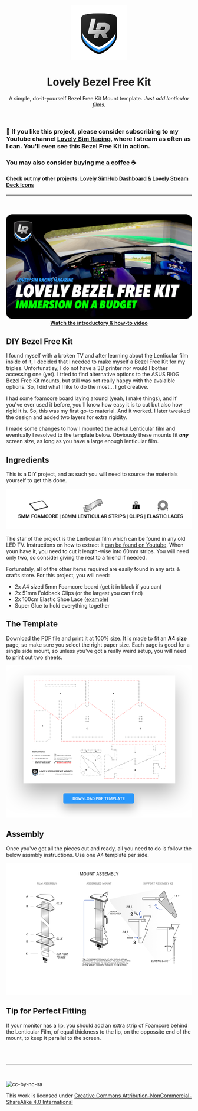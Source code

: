 <p align="center">
<img width="150" height="150" alt="Lovely Sim Racing" src="images/lr-logo-small.png">
</p>

<h1 align="center">Lovely Bezel Free Kit</h1>

<p align="center">
A simple, do-it-yourself Bezel Free Kit Mount template. <em>Just add lenticular films.</em>
</p>

<br/>

### 🔌 If you like this project, please consider subscribing to my Youtube channel [Lovely Sim Racing](http://j76.me/LSR), where I stream as often as I can. You'll even see this Bezel Free Kit in action.

### You may also consider [buying me a coffee](http://j76.me/BuyMeCoffee) :coffee:

#### Check out my other projects: [**Lovely SimHub Dashboard**](http://j76.me/LSRDash) & [**Lovely Stream Deck Icons**](http://j76.me/LSRIcons)

---

<br/>
<h4 align="center">
<a href="https://youtu.be/_XAIlmhVY0s">
<img src="./images/youtube-cover.png" /><br/>
Watch the introductory & how-to video
</a>
</h4> 

## DIY Bezel Free Kit 
I found myself with a broken TV and after learning about the Lenticular film inside of it, I decided that I needed to make myself a Bezel Free Kit for my triples. Unfortunatley, I do not have a 3D printer nor would I bother accessing one (yet). I tried to find alternative options to the ASUS RIOG Bezel Free Kit mounts, but still was not really happy with the avaialble options. So, I did what I like to do the most... I got creative.

I had some foamcore board laying around (yeah, I make things), and if you've ever used it before, you'll know how easy it is to cut but also how rigid it is. So, this was my first go-to material. And it worked. I later tweaked the design and added two layers for extra rigidity. 

I made some changes to how I mounted the actual Lenticular film and eventually I resolved to the template below. Obviously these mounts fit ***any*** screen size, as long as you have a large enough lenticular film.


## Ingredients
This is a DIY project, and as such you will need to source the materials yourself to get this done.

![Ingredients](images/ingredients.png)

The star of the project is the Lenticular film which can be found in any old LED TV. Instructions on how to extract it [can be found on Youtube](https://www.youtube.com/results?search_query=diy+bezel+free+kit). When youn have it, you need to cut it length-wise into 60mm strips. You will need only two, so consider giving the rest to a friend if needed. 

Fortunately, all of the other items required are easily found in any arts & crafts store. For this project, you will need:

* 2x A4 sized 5mm Foamcore board (get it in black if you can)
* 2x 51mm Foldback Clips (or the largest you can find)
* 2x 100cm Elastic Shoe Lace ([example](https://amzn.eu/d/8cFteED))
* Super Glue to hold everything together

## The Template
Download the PDF file and print it at 100% size. It is made to fit an **A4 size** page, so make sure you select the right paper size. Each page is good for a single side mount, so unless you've got a really weird setup, you will need to print out two sheets.

[![Lovely Bezel Free Kit](images/template-download.png)](files/lovely-bezel-free-kit-A4.pdf)


## Assembly
Once you've got all the pieces cut and ready, all you need to do is follow the below assmbly instructions. Use one A4 template per side.

![Mount Assembly](images/mount-assembly.png)

## Tip for Perfect Fitting
If your monitor has a lip, you should add an extra strip of Foamcore behind the Lenticular Film, of equal thickness to the lip, on the oppossite end of the mount, to keep it parallel to the screen.

<br/><br/>

---

<br/>

![cc-by-nc-sa](https://mirrors.creativecommons.org/presskit/buttons/88x31/svg/by-nc-sa.svg)

This work is licensed under [Creative Commons Attribution-NonCommercial-ShareAlike 4.0 International](http://creativecommons.org/licenses/by-nc-sa/4.0/)
